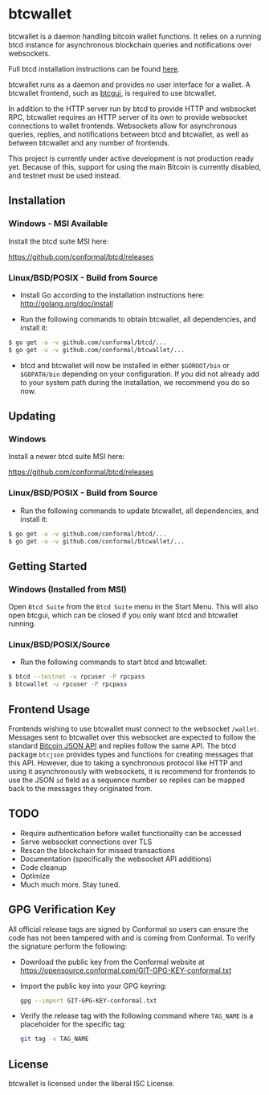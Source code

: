 btcwallet
=========

btcwallet is a daemon handling bitcoin wallet functions.  It relies on
a running btcd instance for asynchronous blockchain queries and
notifications over websockets.

Full btcd installation instructions can be found
[here](https://github.com/conformal/btcd).

btcwallet runs as a daemon and provides no user interface for a
wallet.  A btcwallet frontend, such as
[btcgui](https://github.com/conformal/btcgui), is required to use
btcwallet.

In addition to the HTTP server run by btcd to provide HTTP and
websocket RPC, btcwallet requires an HTTP server of its own to provide
websocket connections to wallet frontends.  Websockets allow for
asynchronous queries, replies, and notifications between btcd and
btcwallet, as well as between btcwallet and any number of frontends.

This project is currently under active development is not production
ready yet.  Because of this, support for using the main Bitcoin is
currently disabled, and testnet must be used instead.

## Installation

### Windows - MSI Available

Install the btcd suite MSI here:

https://github.com/conformal/btcd/releases

### Linux/BSD/POSIX - Build from Source

- Install Go according to the installation instructions here:
  http://golang.org/doc/install

- Run the following commands to obtain btcwallet, all dependencies, and install it:
```bash
$ go get -u -v github.com/conformal/btcd/...
$ go get -u -v github.com/conformal/btcwallet/...
```

- btcd and btcwallet will now be installed in either ```$GOROOT/bin``` or
  ```$GOPATH/bin``` depending on your configuration.  If you did not already
  add to your system path during the installation, we recommend you do so now.

## Updating

### Windows

Install a newer btcd suite MSI here:

https://github.com/conformal/btcd/releases

### Linux/BSD/POSIX - Build from Source

- Run the following commands to update btcwallet, all dependencies, and install it:

```bash
$ go get -u -v github.com/conformal/btcd/...
$ go get -u -v github.com/conformal/btcwallet/...
```

## Getting Started

### Windows (Installed from MSI)

Open ```Btcd Suite``` from the ```Btcd Suite``` menu in the Start
Menu.  This will also open btcgui, which can be closed if you only
want btcd and btcwallet running.

### Linux/BSD/POSIX/Source

- Run the following commands to start btcd and btcwallet:

```bash
$ btcd --testnet -u rpcuser -P rpcpass
$ btcwallet -u rpcuser -P rpcpass
```

## Frontend Usage

Frontends wishing to use btcwallet must connect to the websocket
`/wallet`.  Messages sent to btcwallet over this websocket are
expected to follow the standard [Bitcoin JSON
API](https://en.bitcoin.it/wiki/Original_Bitcoin_client/API_Calls_list)
and replies follow the same API.  The btcd package `btcjson` provides
types and functions for creating messages that this API.  However, due
to taking a synchronous protocol like HTTP and using it asynchronously
with websockets, it is recommend for frontends to use the JSON `id`
field as a sequence number so replies can be mapped back to the
messages they originated from.

## TODO

- Require authentication before wallet functionality can be accessed
- Serve websocket connections over TLS
- Rescan the blockchain for missed transactions
- Documentation (specifically the websocket API additions)
- Code cleanup
- Optimize
- Much much more.  Stay tuned.

## GPG Verification Key

All official release tags are signed by Conformal so users can ensure the code
has not been tampered with and is coming from Conformal.  To verify the
signature perform the following:

- Download the public key from the Conformal website at
  https://opensource.conformal.com/GIT-GPG-KEY-conformal.txt

- Import the public key into your GPG keyring:
  ```bash
  gpg --import GIT-GPG-KEY-conformal.txt
  ```

- Verify the release tag with the following command where `TAG_NAME` is a
  placeholder for the specific tag:
  ```bash
  git tag -v TAG_NAME
  ```

## License

btcwallet is licensed under the liberal ISC License.

